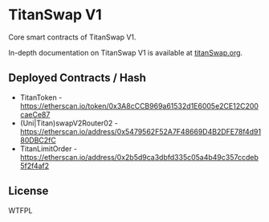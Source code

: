 # TitanSwap V1

Core smart contracts of TitanSwap V1.

In-depth documentation on TitanSwap V1 is available at [titanSwap.org](https://titanSwap.org).

## Deployed Contracts / Hash

- TitanToken - https://etherscan.io/token/0x3A8cCCB969a61532d1E6005e2CE12C200caeCe87
- (Uni|Titan)swapV2Router02 - https://etherscan.io/address/0x5479562F52A7F48669D4B2DFE78f4d9180DBC2fC
- TitanLimitOrder - https://etherscan.io/address/0x2b5d9ca3dbfd335c05a4b49c357ccdeb5f2f4af2

## License

WTFPL

